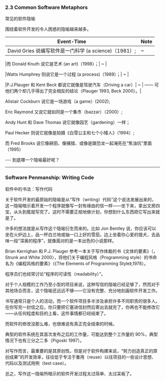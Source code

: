 ### 2.3  Common Software Metaphors

常见的软件隐喻

围绕着软件开发的令人困惑的隐喻越来越多。

|  Event-Time    |		Note 		|
|----------------|------------------|
|David Gries 说编写软件是一门科学 (a science)（1981）; | ~ |

|而 Donald Knuth 说它是艺术 (an art)（1998）；| ~ |

|Watts Humphrey 则说它是一个过程 (a process)（1989）；| ~ |

|P.J.Plauger 和 Kent Beck 都说它就像是驾驶汽车（Driving a car）| ~ | —— 可他们两个却几乎得出了完全相反的结论（Plauger 1993, Beck 2000）。|

Alistair Cockburn 说它是一场游戏（a game）(2002);

Eric Raymond 又说它就如同是一个集市（bazzar）（2000）;

Andy Hunt 和 Dave Thomas 说它就像园艺（gardening）一样；

Paul Hecker 则说它就像是拍摄《白雪公主和七个小矮人》（1994）;

而 Fred Brooks 说它像耕田、像捕猎、或像是跟恐龙一起淹死在“焦油坑”里面（1995）

--- 到底哪一个隐喻最好呢？


----

### Software Penmanship: Writing Code

软件中的书法：写作代码

关于软件开发的最原始的隐喻是从“写作（writing）代码”这个说法发展出来的，这一隐喻暗示着开发一个程序就像写一封有缘由的信一样——坐下来，拿出文房四宝，从头到尾就写完了。这时不需要正规地做计划，你想到什么东西把它写出来就是了。


许多的想法就是从写作这个隐喻衍生而来的。比如 Jon Bentley 说，你应该可以坐在火炉边上，品一杯白兰地或抽一口上好的雪茄，边上坐着你心爱的猎犬，去品味一段“深奥的程序”，就像面对的是一本出色的小说那样。

Brian Kernighan 和 P.J. Plauger 参考一本关于写作体裁的书《文体的要素》（<The Elements of Style>， Strunk and White 2000），将他们关于编程风格（Programming style）的书命名为《编程风格的要素》（《The Elements of Programming Style》,1978）。

程序员们也经常讨论“程序的可读性（readability）”。



对于个人规模的工作乃至小型的项目来说，这种写信的隐喻已经足够了，然而对于其他场合而言，这个隐喻还远远不够——它没有完整、充分地刻画软件开发工作。

书写通常只是个人的活动，而一个软件项目多半涉及承担许多不同职责的很多人。在你写完一封信之后，你只要把它塞进信封然后寄出去就完了，你再也不能修改它——从任何程度和目的上看，这件事情都已经结束了。


而软件的修改没那么难，也很难说有真正完全结束的时候。

典型的软件系统在其首次发布之后的工作量，可能达到整个工作量的 90%，典型情况下也有三分之二多（Pigoski 1997）。

对写作而言，最重要的是其原创性。但是对于软件构建来说，“努力创造真正的原创成果”的开发效率，往往低于专注于重用（reuse）以往项目的一些设计思想、代码以及测试用例（test case）。

总之，写作这一隐喻所暗示的软件开发过程太过简单、太过呆板了。




